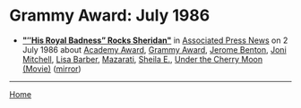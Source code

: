 # Grammy Award: July 1986

 - [**"″His Royal Badness” Rocks Sheridan"**](https://apnews.com/485767a7a9734b8abcd31a5d36f3ffa1) in [Associated Press News](https://apnews.com/) on 2 July 1986 about [Academy Award](../../topics/academy-award/index.md), [Grammy Award](../../topics/grammy-award/index.md), [Jerome Benton](../../topics/jerome-benton/index.md), [Joni Mitchell](../../topics/joni-mitchell/index.md), [Lisa Barber](../../topics/lisa-barber/index.md), [Mazarati](../../topics/mazarati/index.md), [Sheila E.](../../topics/sheila-e/index.md), [Under the Cherry Moon (Movie)](../../topics/movie/under-the-cherry-moon/index.md) ([mirror](https://web.archive.org/web/*/https://apnews.com/485767a7a9734b8abcd31a5d36f3ffa1))

----

[Home](./)
